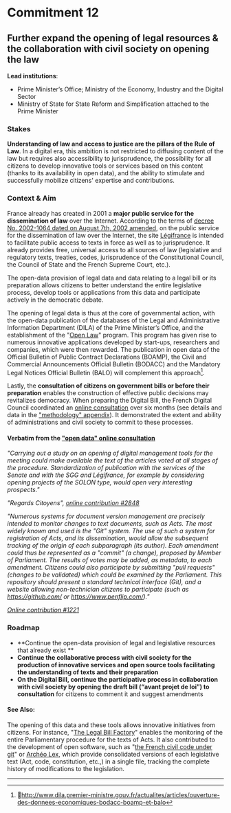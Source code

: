 # Commitment 12

## Further expand the opening of legal resources & the collaboration with civil society on opening the law

**Lead institutions**:
- Prime Minister’s Office; Ministry of the Economy, Industry and the Digital Sector
- Ministry of State for State Reform and Simplification attached to the Prime Minister

### Stakes

**Understanding of law and access to justice are the pillars of the Rule of Law**. In a digital era, this ambition is not restricted to diffusing content of the law but requires also accessibility to jurisprudence, the possibility for all citizens to develop innovative tools or services based on this content (thanks to its availability in open data), and the ability to stimulate and successfully mobilize citizens' expertise and contributions.

### Context & Aim

France already has created in 2001 a **major public service for the dissemination of law** over the Internet. According to the terms of [decree No. 2002-1064 dated on August 7th, 2002 amended](http://www.legifrance.gouv.fr/affichTexte.do?cidTexte=JORFTEXT000000413818), on the public service for the dissemination of law over the Internet, the site [Légifrance](http://www.legifrance.gouv.fr/) is intended to facilitate public access to texts in force as well as to jurisprudence. It already provides free, universal access to all sources of law (legislative and regulatory texts, treaties, codes, jurisprudence of the Constitutional Council, the Council of State and the French Supreme Court, etc.).

The open-data provision of legal data and data relating to a legal bill or its preparation allows citizens to better understand the entire legislative process, develop tools or applications from this data and participate actively in the democratic debate.

The opening of legal data is thus at the core of governmental action, with the open-data publication of the databases of the Legal and Administrative Information Department (DILA) of the Prime Minister’s Office, and the establishment of the "[Open Law](http://www.dila.premier-ministre.gouv.fr/activites/experimentations/programme-open-law-le-droit-ouvert)" program. This program has given rise to numerous innovative applications developed by start-ups, researchers and companies, which were then rewarded. The publication in open data of the Official Bulletin of Public Contract Declarations (BOAMP), the Civil and Commercial Announcements Official Bulletin (BODACC) and the Mandatory Legal Notices Official Bulletin (BALO) will complement this approach[^1].

Lastly, the **consultation of citizens on government bills or before their preparation** enables the construction of effective public decisions may revitalizes democracy. When preparing the Digital Bill, the French Digital Council coordinated an [online consultation](http://contribuez.cnnumerique.fr/) over six months (see details and data in the ["methodology" appendix](../../methodology.md)). It demonstrated the extent and ability of administrations and civil society to commit to these processes.

#### Verbatim from the ["open data" online consultation](http://contribuez.cnnumerique.fr/debat/open-gov-comment-faire-progresser-la-transparence-de-l%E2%80%99action-publique-et-la-participation)

_"Carrying out a study on an opening of digital management tools for the meeting could make available the text of the articles voted at all stages of the procedure. Standardization of publication with the services of the Senate and with the SGG and Légifrance, for example by considering opening projects of the SOLON type, would open very interesting prospects."_

_"Regards Citoyens", [online contribution #2848](http://contribuez.cnnumerique.fr/debat/95/avis/2848)_

_"Numerous systems for document version management are precisely intended to monitor changes to text documents, such as Acts. The most widely known and used is the "Git" system. The use of such a system for registration of Acts, and its dissemination, would allow the subsequent tracking of the origin of each subparagraph (its author). Each amendment could thus be represented as a "commit" (a change), proposed by Member of Parliament. The results of votes may be added, as metadata, to each amendment. Citizens could also participate by submitting "pull requests" (changes to be validated) which could be examined by the Parliament.
This repository should present a standard technical interface (Git), and a website allowing non-technician citizens to participate (such as https://github.com/ or https://www.penflip.com/)."_

_[Online contribution #1221](http://contribuez.cnnumerique.fr/debat/95/avis/1221)_

### Roadmap

- **Continue the open-data provision of legal and legislative resources that already exist **
- **Continue the collaborative process with civil society for the production of innovative services and open source tools facilitating the understanding of texts and their preparation**
- **On the Digital Bill, continue the participative process in collaboration with civil society by opening the draft bill (“avant projet de loi”) to consultation** for citizens to comment it and suggest amendments

#### See Also:

The opening of this data and these tools allows innovative initiatives from citizens. For instance, "[The Legal Bill Factory](http://www.lafabriquedelaloi.fr/)" enables the monitoring of the entire Parliamentary procedure for the texts of Acts. It also contributed to the development of open software, such as "[the French civil code under git](https://github.com/steeve/france.code-civil)" or [Archéo Lex](https://archeo-lex.fr/), which provide consolidated versions of each legislative text (Act, code, constitution, etc.,) in a single file, tracking the complete history of modifications to the legislation.

----

[^1]: http://www.dila.premier-ministre.gouv.fr/actualites/articles/ouverture-des-donnees-economiques-bodacc-boamp-et-balo
